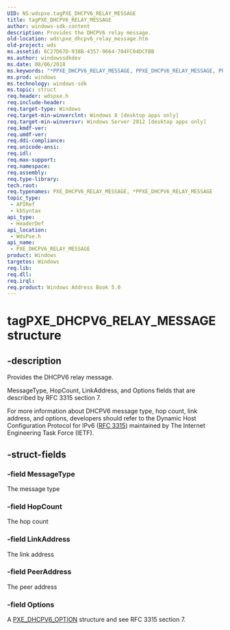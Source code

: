 ```yaml
---
UID: NS:wdspxe.tagPXE_DHCPV6_RELAY_MESSAGE
title: tagPXE_DHCPV6_RELAY_MESSAGE
author: windows-sdk-content
description: Provides the DHCPV6 relay message.
old-location: wds\pxe_dhcpv6_relay_message.htm
old-project: wds
ms.assetid: 6C27D67D-938B-4357-9664-704FC04DCFBB
ms.author: windowssdkdev
ms.date: 08/06/2018
ms.keywords: "*PPXE_DHCPV6_RELAY_MESSAGE, PPXE_DHCPV6_RELAY_MESSAGE, PPXE_DHCPV6_RELAY_MESSAGE structure pointer [Windows Deployment Services], PXE_DHCPV6_RELAY_MESSAGE, PXE_DHCPV6_RELAY_MESSAGE structure [Windows Deployment Services], tagPXE_DHCPV6_RELAY_MESSAGE, wds.pxe_dhcpv6_relay_message, wdspxe/PPXE_DHCPV6_RELAY_MESSAGE, wdspxe/PXE_DHCPV6_RELAY_MESSAGE"
ms.prod: windows
ms.technology: windows-sdk
ms.topic: struct
req.header: wdspxe.h
req.include-header: 
req.target-type: Windows
req.target-min-winverclnt: Windows 8 [desktop apps only]
req.target-min-winversvr: Windows Server 2012 [desktop apps only]
req.kmdf-ver: 
req.umdf-ver: 
req.ddi-compliance: 
req.unicode-ansi: 
req.idl: 
req.max-support: 
req.namespace: 
req.assembly: 
req.type-library: 
tech.root: 
req.typenames: PXE_DHCPV6_RELAY_MESSAGE, *PPXE_DHCPV6_RELAY_MESSAGE
topic_type:
 - APIRef
 - kbSyntax
api_type:
 - HeaderDef
api_location:
 - WdsPxe.h
api_name:
 - PXE_DHCPV6_RELAY_MESSAGE
product: Windows
targetos: Windows
req.lib: 
req.dll: 
req.irql: 
req.product: Windows Address Book 5.0
---
```


# tagPXE_DHCPV6_RELAY_MESSAGE structure


## -description


Provides the DHCPV6 relay message.

MessageType, HopCount, LinkAddress, and Options fields that are described by RFC 3315 section 7.

For more information about DHCPV6 message type, hop count, link address, and options, developers should refer to the Dynamic Host Configuration Protocol for IPv6 (<a href="Http://go.microsoft.com/fwlink/p/?linkid=132626">RFC 3315</a>) maintained by The Internet Engineering Task Force (IETF).


## -struct-fields




### -field MessageType

The message type


### -field HopCount

The hop count


### -field LinkAddress

The link address


### -field PeerAddress

The peer address


### -field Options

A <a href="https://msdn.microsoft.com/9B0A1A5B-1CF7-46B4-9C94-42355555DD60">PXE_DHCPV6_OPTION</a> structure and see RFC 3315 section 7.


